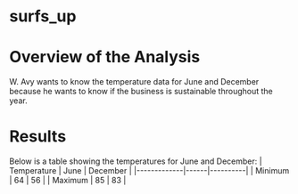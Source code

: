 # surfs_up

# Overview of the Analysis
W. Avy wants to know the temperature data for June and December because he wants to know if the business is sustainable throughout the year.

# Results
Below is a table showing the temperatures for June and December:
| Temperature | June | December |
|-------------|------|----------|
| Minimum     | 64   | 56       |
| Maximum     | 85   | 83       |

